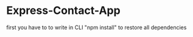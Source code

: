 # Express-Contact-App
first you have to to write in CLI "npm install" to restore all dependencies



